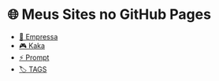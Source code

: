 # 🌐 Meus Sites no GitHub Pages

- [💼 Empressa](https://samueltenoriodasilva-ui.github.io/empressa/)
- [🎮 Kaka](https://samueltenoriodasilva-ui.github.io/kaka/)
- [⚡ Prompt](https://samueltenoriodasilva-ui.github.io/prompt/)
- [🏷️ TAGS](https://samueltenoriodasilva-ui.github.io/TAGS/)
